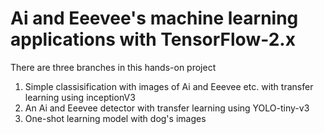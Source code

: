 # Ai and Eeevee's machine learning applications with  TensorFlow-2.x

There are three branches in this hands-on project
1. Simple classisification with images of Ai and Eeevee etc. with transfer learning using inceptionV3
2. An Ai and Eeevee detector with transfer learning using YOLO-tiny-v3
3. One-shot learning model with dog's images 

